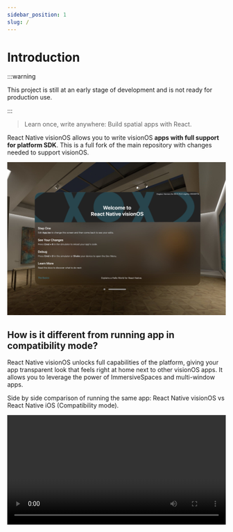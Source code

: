 ```yaml
---
sidebar_position: 1
slug: /
---
```


# Introduction

:::warning

This project is still at an early stage of development and is not ready for production use.

:::

> Learn once, write anywhere: Build spatial apps with React.

React Native visionOS allows you to write visionOS **apps with full support for platform SDK**. This is a full fork of the main repository with changes needed to support visionOS.

![Welcome](../static/img/welcome-rn-visionos.png)

## How is it different from running app in compatibility mode?

React Native visionOS unlocks full capabilities of the platform, giving your app transparent look that feels right at home next to other visionOS apps. It allows you to leverage the power of ImmersiveSpaces and multi-window apps.

Side by side comparison of running the same app: React Native visionOS vs React Native iOS (Compatibility mode).

<video width="100%" controls src="https://github.com/callstack/react-native-visionos/assets/52801365/dd5d6351-3843-4f4a-ae67-541c068ac7be"/>
